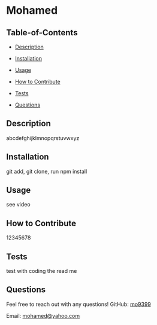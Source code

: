 
  # Mohamed
  
  ## Table-of-Contents
  * [Description](#description)
  * [Installation](#installation)
  * [Usage](#usage)
  
  * [How to Contribute](#how-to-contribute)
  * [Tests](#tests)
  * [Questions](#questions)
  ## Description
  abcdefghijklmnopqrstuvwxyz
  ## Installation
  git add, git clone, run npm install
  ## Usage
  see video
  
  ## How to Contribute
  12345678
  ## Tests
  
  test with coding the read me
  ## Questions
  Feel free to reach out with any questions!
  GitHub: [mo9399](https://github.com/mo9399)
  
  Email: [mohamed@yahoo.com](mailto:mohamed@yahoo.com)
